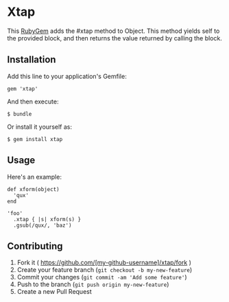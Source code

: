 # Xtap

This [RubyGem](https://rubygems.org/) adds the #xtap method to Object. This
method yields self to the provided block, and then returns the value returned
by calling the block.

## Installation

Add this line to your application's Gemfile:

    gem 'xtap'

And then execute:

    $ bundle

Or install it yourself as:

    $ gem install xtap

## Usage

Here's an example:

    def xform(object)
      'qux'
    end

    'foo'
      .xtap { |s| xform(s) }
      .gsub(/qux/, 'baz')

## Contributing

1. Fork it ( https://github.com/[my-github-username]/xtap/fork )
2. Create your feature branch (`git checkout -b my-new-feature`)
3. Commit your changes (`git commit -am 'Add some feature'`)
4. Push to the branch (`git push origin my-new-feature`)
5. Create a new Pull Request

